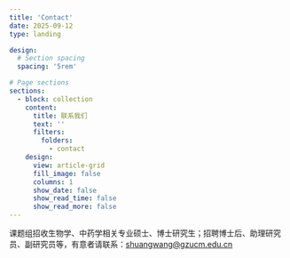 ```yaml
---
title: 'Contact'
date: 2025-09-12
type: landing

design:
  # Section spacing
  spacing: '5rem'

# Page sections
sections:
  - block: collection
    content:
      title: 联系我们
      text: ''
      filters:
        folders:
          - contact
    design:
      view: article-grid
      fill_image: false
      columns: 1
      show_date: false
      show_read_time: false
      show_read_more: false
---
```

课题组招收生物学、中药学相关专业硕士、博士研究生；招聘博士后、助理研究员、副研究员等，有意者请联系：shuangwang@gzucm.edu.cn


